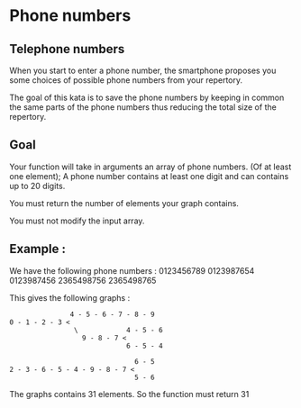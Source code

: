 # Phone numbers

## Telephone numbers
When you start to enter a phone number, the smartphone proposes you some choices of possible phone numbers from your repertory.

The goal of this kata is to save the phone numbers by keeping in common the same parts of the phone numbers thus reducing the total size of the repertory.

## Goal
Your function will take in arguments an array of phone numbers. (Of at least one element); A phone number contains at least one digit and can contains up to 20 digits.

You must return the number of elements your graph contains.

You must not modify the input array.

## Example :
We have the following phone numbers : 0123456789 0123987654 0123987456 2365498756 2365498765

This gives the following graphs :

```
               4 - 5 - 6 - 7 - 8 - 9           
0 - 1 - 2 - 3 <
                \            4 - 5 - 6
                  9 - 8 - 7 < 
                             6 - 5 - 4
  
                               6 - 5
2 - 3 - 6 - 5 - 4 - 9 - 8 - 7 <
                               5 - 6
```

The graphs contains 31 elements. So the function must return 31